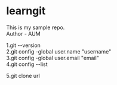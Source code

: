 # learngit
This is my sample repo.
<br>
Author - AUM

1.git --version <br> 
2.git config -global user.name "username" <br>
3.git config -global user.email "email" <br>
4.git config --list <br>


5.git clone url   <!--clone the repo into local machine-->
